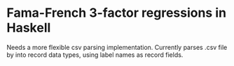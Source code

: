 

# Fama-French 3-factor regressions in Haskell


Needs a more flexible csv parsing implementation.
Currently parses .csv file by into record data types, using label names as
record fields.


